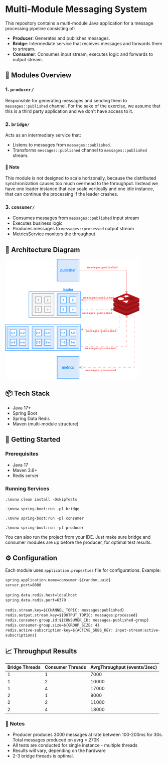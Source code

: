 # Multi-Module Messaging System

This repository contains a multi-module Java application for a message processing pipeline consisting of:

- **Producer**: Generates and publishes messages.
- **Bridge**: Intermediate service that recieves messages and forwards them to srtream.
- **Consumer**: Consumes input stream, executes logic and forwards to output stream.

## 🧱 Modules Overview

### 1. `producer/`
Responsible for generating messages and sending them to `messages::published` channel.
For the sake of the exercise, we assume that this is a third party application and we don't have access to it.

### 2. `bridge/`
Acts as an intermediary service that:
- Listens to messages from `messages::published`.
- Transforms `messages::published` channel to `messages::published` stream.
  
#### 📝 Note
This module is not designed to scale horizonally, because the distributed synchronization causes
too much overhead to the throughput. Instead we have one leader instance that can scale vertically and
one idle instance, that can continue the processing if the leader crashes.

### 3. `consumer/`
- Consumes messages from `messages::published` input stream
- Executes business logic
- Produces messages to `messages::processed` output stream
- MetricsService monitors the throughput

## 🧭 Architecture Diagram
![Diagram](https://github.com/atodorov1994/redis-streams/blob/master/diagram.png)

## 📦 Tech Stack

- Java 17+
- Spring Boot
- Spring Data Redis
- Maven (multi-module structure)

## 🚀 Getting Started

### Prerequisites

- Java 17
- Maven 3.6+
- Redis server

### Running Services
```
.\mvnw clean install -DskipTests
```

```
.\mvnw spring-boot:run -pl bridge
```

```
.\mvnw spring-boot:run -pl consumer
```

```
.\mvnw spring-boot:run -pl producer
```
You can also run the project from your IDE.
Just make sure bridge and consumer modules are up before the producer, for optimal test results.

## ⚙️ Configuration

Each module uses `application.properties` file for configurations.
Example:
```
spring.application.name=consumer-${random.uuid}
server.port=8080

spring.data.redis.host=localhost
spring.data.redis.port=6379

redis.stream.key=${CHANNEL_TOPIC: messages:published}
redis.output.stream.key=${OUTPUT_TOPIC: messages:processed}
redis.consumer-group.id:${CONSUMER_ID: messages-published-group}
redis.consumer-group.size=${GROUP_SIZE: 4}
redis.active-subscription-key=${ACTIVE_SUBS_KEY: input-stream:active-subscriptions}
```

## 📈 Throughput Results

|  Bridge Threads  |  Consumer Threads  | AvrgThroughput (events/3sec) |
|------------------|--------------------|------------------------------|
| 1                | 1                  | 7000                         |
| 1                | 2                  | 10000                        |
| 1                | 4                  | 17000                        |
| 2                | 1                  | 8000                         |
| 2                | 2                  | 11000                        |
| 2                | 4                  | 18000                        |

### 📝 Notes

- Producer produces 3000 messages at rate between 100-200ms for 30s.
  Total messages produced on avrg = 270K
- All tests are conducted for single instance - multiple threads
- Results will vary, depending on the hardware
- 2-3 bridge threads is optimal.
















